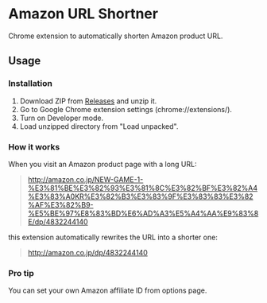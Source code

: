 # Amazon URL Shortner

Chrome extension to automatically shorten Amazon product URL.

## Usage

### Installation

1. Download ZIP from [Releases](https://github.com/r7kamura/amazon_url_shortner/releases) and unzip it.
2. Go to Google Chrome extension settings (chrome://extensions/).
3. Turn on Developer mode.
4. Load unzipped directory from "Load unpacked".

### How it works

When you visit an Amazon product page with a long URL:

> http://amazon.co.jp/NEW-GAME-1-%E3%81%BE%E3%82%93%E3%81%8C%E3%82%BF%E3%82%A4%E3%83%A0KR%E3%82%B3%E3%83%9F%E3%83%83%E3%82%AF%E3%82%B9-%E5%BE%97%E8%83%BD%E6%AD%A3%E5%A4%AA%E9%83%8E/dp/4832244140

this extension automatically rewrites the URL into a shorter one:

> http://amazon.co.jp/dp/4832244140

### Pro tip

You can set your own Amazon affiliate ID from options page.
